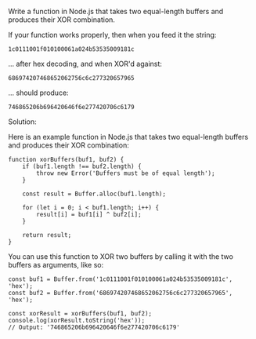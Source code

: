 Write a function in Node.js that takes two equal-length buffers and produces their XOR combination.

If your function works properly, then when you feed it the string:

`1c0111001f010100061a024b53535009181c`

... after hex decoding, and when XOR'd against:

`686974207468652062756c6c277320657965`

... should produce:

`746865206b696420646f6e277420706c6179`

Solution:

Here is an example function in Node.js that takes two equal-length buffers and produces their XOR combination:

```
function xorBuffers(buf1, buf2) {
    if (buf1.length !== buf2.length) {
        throw new Error('Buffers must be of equal length');
    }

    const result = Buffer.alloc(buf1.length);

    for (let i = 0; i < buf1.length; i++) {
        result[i] = buf1[i] ^ buf2[i];
    }

    return result;
}
```

You can use this function to XOR two buffers by calling it with the two buffers as arguments, like so:

```
const buf1 = Buffer.from('1c0111001f010100061a024b53535009181c', 'hex');
const buf2 = Buffer.from('686974207468652062756c6c277320657965', 'hex');

const xorResult = xorBuffers(buf1, buf2);
console.log(xorResult.toString('hex'));
// Output: '746865206b696420646f6e277420706c6179'
```